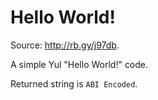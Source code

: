 # Hello World!

Source: http://rb.gy/j97db.

A simple Yul "Hello World!" code.

Returned string is `ABI Encoded`.